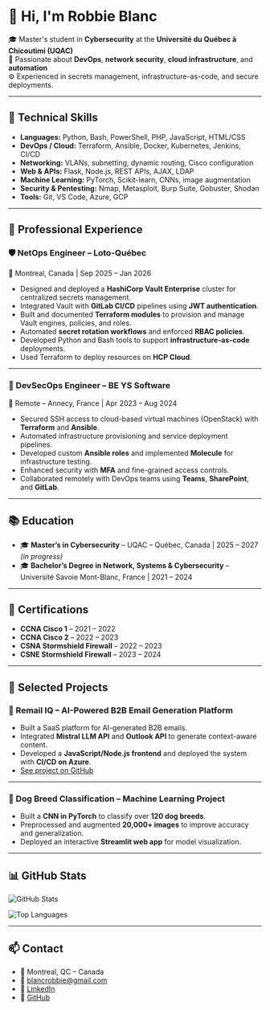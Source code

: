 # 👋 Hi, I'm Robbie Blanc

🎓 Master's student in **Cybersecurity** at the **Université du Québec à Chicoutimi (UQAC)**  
🔐 Passionate about **DevOps**, **network security**, **cloud infrastructure**, and **automation**  
⚙️ Experienced in secrets management, infrastructure-as-code, and secure deployments.

---

## 🧰 Technical Skills

- **Languages:** Python, Bash, PowerShell, PHP, JavaScript, HTML/CSS  
- **DevOps / Cloud:** Terraform, Ansible, Docker, Kubernetes, Jenkins, CI/CD  
- **Networking:** VLANs, subnetting, dynamic routing, Cisco configuration  
- **Web & APIs:** Flask, Node.js, REST APIs, AJAX, LDAP  
- **Machine Learning:** PyTorch, Scikit-learn, CNNs, image augmentation  
- **Security & Pentesting:** Nmap, Metasploit, Burp Suite, Gobuster, Shodan  
- **Tools:** Git, VS Code, Azure, GCP  

---

## 💼 Professional Experience

### 🛡️ NetOps Engineer – Loto-Québec  
📍 Montreal, Canada | Sep 2025 – Jan 2026  

- Designed and deployed a **HashiCorp Vault Enterprise** cluster for centralized secrets management.  
- Integrated Vault with **GitLab CI/CD** pipelines using **JWT authentication**.  
- Built and documented **Terraform modules** to provision and manage Vault engines, policies, and roles.  
- Automated **secret rotation workflows** and enforced **RBAC policies**.  
- Developed Python and Bash tools to support **infrastructure-as-code** deployments.  
- Used Terraform to deploy resources on **HCP Cloud**.

---

### 🔐 DevSecOps Engineer – BE YS Software  
📍 Remote – Annecy, France | Apr 2023 – Aug 2024  

- Secured SSH access to cloud-based virtual machines (OpenStack) with **Terraform** and **Ansible**.  
- Automated infrastructure provisioning and service deployment pipelines.  
- Developed custom **Ansible roles** and implemented **Molecule** for infrastructure testing.  
- Enhanced security with **MFA** and fine-grained access controls.  
- Collaborated remotely with DevOps teams using **Teams**, **SharePoint**, and **GitLab**.

---

## 📚 Education

- 🎓 **Master’s in Cybersecurity** – UQAC – Québec, Canada | 2025 – 2027 *(in progress)*  
- 🎓 **Bachelor’s Degree in Network, Systems & Cybersecurity** – Université Savoie Mont-Blanc, France | 2021 – 2024  

---

## 📜 Certifications

- **CCNA Cisco 1** – 2021 – 2022  
- **CCNA Cisco 2** – 2022 – 2023  
- **CSNA Stormshield Firewall** – 2022 – 2023  
- **CSNE Stormshield Firewall** – 2023 – 2024  

---

## 🚀 Selected Projects

### 📧 Remail IQ – AI-Powered B2B Email Generation Platform  
- Built a SaaS platform for AI-generated B2B emails.  
- Integrated **Mistral LLM API** and **Outlook API** to generate context-aware content.  
- Developed a **JavaScript/Node.js frontend** and deployed the system with **CI/CD on Azure**.  
- [See project on GitHub](https://github.com/macsborb)

---

### 🐶 Dog Breed Classification – Machine Learning Project  
- Built a **CNN in PyTorch** to classify over **120 dog breeds**.  
- Preprocessed and augmented **20,000+ images** to improve accuracy and generalization.  
- Deployed an interactive **Streamlit web app** for model visualization.

---

## 📊 GitHub Stats

![GitHub Stats](https://github-readme-stats.vercel.app/api?username=macsborb&show_icons=true&theme=tokyonight)

![Top Languages](https://github-readme-stats.vercel.app/api/top-langs/?username=macsborb&layout=compact&theme=tokyonight)

---

## 📫 Contact

- 📍 Montreal, QC – Canada  
- 📧 [blancrobbie@gmail.com](mailto:blancrobbie@gmail.com)  
- 💼 [LinkedIn](https://www.linkedin.com/in/robbie-blanc-a37093228)  
- 🐙 [GitHub](https://github.com/macsborb)

